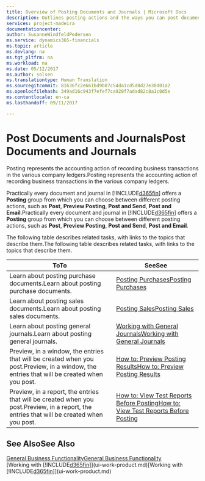 ```yaml
---
title: Overview of Posting Documents and Journals | Microsoft Docs
description: Outlines posting actions and the ways you can post documents and journals.
services: project-madeira
documentationcenter: 
author: SusanneWindfeldPedersen
ms.service: dynamics365-financials
ms.topic: article
ms.devlang: na
ms.tgt_pltfrm: na
ms.workload: na
ms.date: 05/12/2017
ms.author: solsen
ms.translationtype: Human Translation
ms.sourcegitcommit: 81636fc2e661bd9b07c54da1cd5d0d27e30d01a2
ms.openlocfilehash: 349ad16c943f7efef7ca920f7adad82c8a1c0d5e
ms.contentlocale: en-ca
ms.lasthandoff: 09/11/2017

---
```

# <a name="post-documents-and-journals"></a><span data-ttu-id="77c72-103">Post Documents and Journals</span><span class="sxs-lookup"><span data-stu-id="77c72-103">Post Documents and Journals</span></span>
<span data-ttu-id="77c72-104">Posting represents the accounting action of recording business transactions in the various company ledgers.</span><span class="sxs-lookup"><span data-stu-id="77c72-104">Posting represents the accounting action of recording business transactions in the various company ledgers.</span></span>

<span data-ttu-id="77c72-105">Practically every document and journal in [!INCLUDE[d365fin](includes/d365fin_md.md)] offers a **Posting** group from which you can choose between different posting actions, such as **Post**, **Preview Posting**, **Post and Send**, **Post and Email**.</span><span class="sxs-lookup"><span data-stu-id="77c72-105">Practically every document and journal in [!INCLUDE[d365fin](includes/d365fin_md.md)] offers a **Posting** group from which you can choose between different posting actions, such as **Post**, **Preview Posting**, **Post and Send**, **Post and Email**.</span></span>

<span data-ttu-id="77c72-106">The following table describes related tasks, with links to the topics that describe them.</span><span class="sxs-lookup"><span data-stu-id="77c72-106">The following table describes related tasks, with links to the topics that describe them.</span></span>

| <span data-ttu-id="77c72-107">To</span><span class="sxs-lookup"><span data-stu-id="77c72-107">To</span></span> | <span data-ttu-id="77c72-108">See</span><span class="sxs-lookup"><span data-stu-id="77c72-108">See</span></span> |
| --- | --- |
| <span data-ttu-id="77c72-109">Learn about posting purchase documents.</span><span class="sxs-lookup"><span data-stu-id="77c72-109">Learn about posting purchase documents.</span></span> |[<span data-ttu-id="77c72-110">Posting Purchases</span><span class="sxs-lookup"><span data-stu-id="77c72-110">Posting Purchases</span></span>](ui-post-purchases.md) |
| <span data-ttu-id="77c72-111">Learn about posting sales documents.</span><span class="sxs-lookup"><span data-stu-id="77c72-111">Learn about posting sales documents.</span></span> |[<span data-ttu-id="77c72-112">Posting Sales</span><span class="sxs-lookup"><span data-stu-id="77c72-112">Posting Sales</span></span>](ui-post-sales.md) |
| <span data-ttu-id="77c72-113">Learn about posting general journals.</span><span class="sxs-lookup"><span data-stu-id="77c72-113">Learn about posting general journals.</span></span> |[<span data-ttu-id="77c72-114">Working with General Journals</span><span class="sxs-lookup"><span data-stu-id="77c72-114">Working with General Journals</span></span>](ui-work-general-journals.md) |
| <span data-ttu-id="77c72-115">Preview, in a window, the entries that will be created when you post.</span><span class="sxs-lookup"><span data-stu-id="77c72-115">Preview, in a window, the entries that will be created when you post.</span></span> |[<span data-ttu-id="77c72-116">How to: Preview Posting Results</span><span class="sxs-lookup"><span data-stu-id="77c72-116">How to: Preview Posting Results</span></span>](ui-how-preview-post-results.md) |
| <span data-ttu-id="77c72-117">Preview, in a report, the entries that will be created when you post.</span><span class="sxs-lookup"><span data-stu-id="77c72-117">Preview, in a report, the entries that will be created when you post.</span></span> |[<span data-ttu-id="77c72-118">How to: View Test Reports Before Posting</span><span class="sxs-lookup"><span data-stu-id="77c72-118">How to: View Test Reports Before Posting</span></span>](ui-how-view-test-reports-posting.md) |

## <a name="see-also"></a><span data-ttu-id="77c72-119">See Also</span><span class="sxs-lookup"><span data-stu-id="77c72-119">See Also</span></span>
[<span data-ttu-id="77c72-120">General Business Functionality</span><span class="sxs-lookup"><span data-stu-id="77c72-120">General Business Functionality</span></span>](ui-across-business-areas.md)  
<span data-ttu-id="77c72-121">[Working with [!INCLUDE[d365fin](includes/d365fin_md.md)]](ui-work-product.md)</span><span class="sxs-lookup"><span data-stu-id="77c72-121">[Working with [!INCLUDE[d365fin](includes/d365fin_md.md)]](ui-work-product.md)</span></span>


